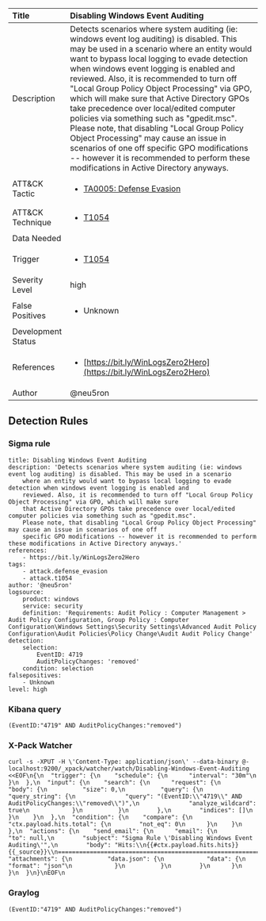 | Title                | Disabling Windows Event Auditing                                                                                                                                                 |
|:---------------------|:------------------------------------------------------------------------------------------------------------------------------------------------------------|
| Description          | Detects scenarios where system auditing (ie: windows event log auditing) is disabled. This may be used in a scenario where an entity would want to bypass local logging to evade detection when windows event logging is enabled and reviewed. Also, it is recommended to turn off "Local Group Policy Object Processing" via GPO, which will make sure that Active Directory GPOs take precedence over local/edited computer policies via something such as "gpedit.msc". Please note, that disabling "Local Group Policy Object Processing" may cause an issue in scenarios of one off specific GPO modifications -- however it is recommended to perform these modifications in Active Directory anyways.                                                                                                                                           |
| ATT&amp;CK Tactic    | <ul><li>[TA0005: Defense Evasion](https://attack.mitre.org/tactics/TA0005)</li></ul>  |
| ATT&amp;CK Technique | <ul><li>[T1054](https://attack.mitre.org/tactics/T1054)</li></ul>                             |
| Data Needed          | <ul></ul>                                                         |
| Trigger              | <ul><li>[T1054](../Triggers/T1054.md)</li></ul>  |
| Severity Level       | high                                                                                                                                                 |
| False Positives      | <ul><li>Unknown</li></ul>                                                                  |
| Development Status   |                                                                                                                                                 |
| References           | <ul><li>[https://bit.ly/WinLogsZero2Hero](https://bit.ly/WinLogsZero2Hero)</li></ul>                                                          |
| Author               | @neu5ron                                                                                                                                                |


## Detection Rules

### Sigma rule

```
title: Disabling Windows Event Auditing
description: 'Detects scenarios where system auditing (ie: windows event log auditing) is disabled. This may be used in a scenario
    where an entity would want to bypass local logging to evade detection when windows event logging is enabled and
    reviewed. Also, it is recommended to turn off "Local Group Policy Object Processing" via GPO, which will make sure
    that Active Directory GPOs take precedence over local/edited computer policies via something such as "gpedit.msc".
    Please note, that disabling "Local Group Policy Object Processing" may cause an issue in scenarios of one off
    specific GPO modifications -- however it is recommended to perform these modifications in Active Directory anyways.'
references:
    - https://bit.ly/WinLogsZero2Hero
tags:
    - attack.defense_evasion
    - attack.t1054
author: '@neu5ron'
logsource:
    product: windows
    service: security
    definition: 'Requirements: Audit Policy : Computer Management > Audit Policy Configuration, Group Policy : Computer Configuration\Windows Settings\Security Settings\Advanced Audit Policy Configuration\Audit Policies\Policy Change\Audit Audit Policy Change'
detection:
    selection:
        EventID: 4719
        AuditPolicyChanges: 'removed'
    condition: selection
falsepositives: 
    - Unknown
level: high

```





### Kibana query

```
(EventID:"4719" AND AuditPolicyChanges:"removed")
```





### X-Pack Watcher

```
curl -s -XPUT -H \'Content-Type: application/json\' --data-binary @- localhost:9200/_xpack/watcher/watch/Disabling-Windows-Event-Auditing <<EOF\n{\n  "trigger": {\n    "schedule": {\n      "interval": "30m"\n    }\n  },\n  "input": {\n    "search": {\n      "request": {\n        "body": {\n          "size": 0,\n          "query": {\n            "query_string": {\n              "query": "(EventID:\\"4719\\" AND AuditPolicyChanges:\\"removed\\")",\n              "analyze_wildcard": true\n            }\n          }\n        },\n        "indices": []\n      }\n    }\n  },\n  "condition": {\n    "compare": {\n      "ctx.payload.hits.total": {\n        "not_eq": 0\n      }\n    }\n  },\n  "actions": {\n    "send_email": {\n      "email": {\n        "to": null,\n        "subject": "Sigma Rule \'Disabling Windows Event Auditing\'",\n        "body": "Hits:\\n{{#ctx.payload.hits.hits}}{{_source}}\\n================================================================================\\n{{/ctx.payload.hits.hits}}",\n        "attachments": {\n          "data.json": {\n            "data": {\n              "format": "json"\n            }\n          }\n        }\n      }\n    }\n  }\n}\nEOF\n
```





### Graylog

```
(EventID:"4719" AND AuditPolicyChanges:"removed")
```


